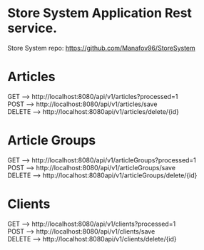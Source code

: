 # Store System Application Rest service.
Store System repo: https://github.com/Manafov96/StoreSystem

# Articles
 GET --> http://localhost:8080/api/v1/articles?processed=1 <br />
 POST --> http://localhost:8080/api/v1/articles/save <br />
 DELETE --> http://localhost:8080api/v1/articles/delete/{id} <br />
 
 # Article Groups
 GET --> http://localhost:8080/api/v1/articleGroups?processed=1 <br />
 POST --> http://localhost:8080/api/v1/articleGroups/save <br />
 DELETE --> http://localhost:8080api/v1/articleGroups/delete/{id} <br />
 
 # Clients
 GET --> http://localhost:8080/api/v1/clients?processed=1 <br />
 POST --> http://localhost:8080/api/v1/clients/save <br />
 DELETE --> http://localhost:8080api/v1/clients/delete/{id} <br />
